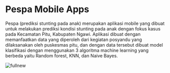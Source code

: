 # Pespa Mobile Apps
Pespa (prediksi stunting pada anak) merupakan aplikasi mobile yang dibuat untuk melakukan prediksi kondisi stunting pada anak dengan fokus kasus pada Kecamatan Pitu, Kabupaten Ngawi. Aplikasi dibuat dengan memanfaatkan data yang diperoleh dari kegiatan posyandu yang dilaksanakan oleh puskesmas pitu, dan dengan data tersebut dibuat model klasifikasi dengan menggunakan 3 algoritma machine learning yang berbeda yaitu Random forest, KNN, dan Naive Bayes.

![fullnew](https://user-images.githubusercontent.com/77737283/136993841-f5360b71-b65d-4c5f-adb7-def0eb25aa60.jpg)
